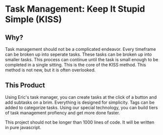 # Task Management: Keep It Stupid Simple (KISS)

## Why?

Task management should not be a complicated endeavor. Every timeframe can be broken up into seperate tasks. These tasks can be broken up into smaller tasks. This process can continue until the task is small enough to be completed in a single sitting. This is the core of the KISS method. This method is not new, but it is often overlooked. 

## This Product

Using Eric's task manager, you can create tasks at the click of a button and add subtasks on a brim. Everything is designed for simplicity. Tags can be added to categorize tasks. Using our special technology, you can build tiers of task management profiency and get more done faster. 

This project should not be longer than 1000 lines of code. It will be written in pure javascript. 